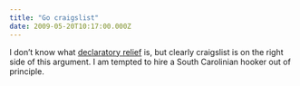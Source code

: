 ```yaml
---
title: "Go craigslist"
date: 2009-05-20T10:17:00.000Z
---
```


I don’t know what [declaratory relief](http://blog.craigslist.org/2009/05/cl-sues-sc-ag-for-declaratory-relief/) is, but clearly craigslist is on the right side of this argument. I am tempted to hire a South Carolinian hooker out of principle.
